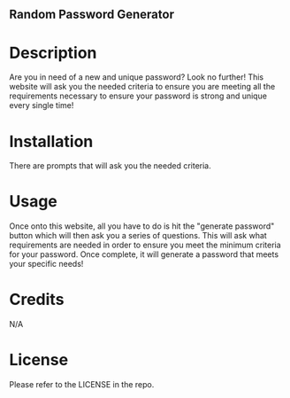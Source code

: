 ## Random Password Generator

# Description
Are you in need of a new and unique password? Look no further! This website will ask you the needed criteria to ensure you are meeting all the requirements necessary to ensure your password is strong and unique every single time!

# Installation
There are prompts that will ask you the needed criteria.

# Usage
Once onto this website, all you have to do is hit the "generate password" button which will then ask you a series of questions. This will ask what requirements are needed in order to ensure you meet the minimum criteria for your password. Once complete, it will generate a password that meets your specific needs! 

# Credits
N/A

# License
Please refer to the LICENSE in the repo.